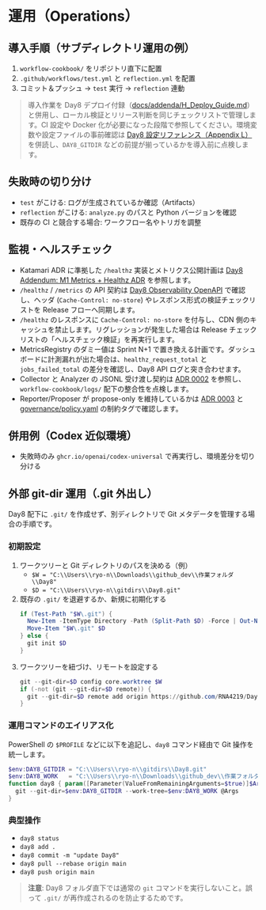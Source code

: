 # 運用（Operations）

## 導入手順（サブディレクトリ運用の例）
1. `workflow-cookbook/` をリポジトリ直下に配置
2. `.github/workflows/test.yml` と `reflection.yml` を配置
3. コミット＆プッシュ → `test` 実行 → `reflection` 連動

> 導入作業を Day8 デプロイ付録（[docs/addenda/H_Deploy_Guide.md](../../addenda/H_Deploy_Guide.md)）と併用し、ローカル検証とリリース判断を同じチェックリストで管理します。CI 設定や Docker 化が必要になった段階で参照してください。環境変数や設定ファイルの事前確認は [Day8 設定リファレンス（Appendix L）](../../addenda/L_Config_Reference.md) を併読し、`DAY8_GITDIR` などの前提が揃っているかを導入前に点検します。

## 失敗時の切り分け
- `test` がこける: ログが生成されているか確認（Artifacts）
- `reflection` がこける: `analyze.py` のパスと Python バージョンを確認
- 既存の CI と競合する場合: ワークフロー名やトリガを調整

## 監視・ヘルスチェック
- Katamari ADR に準拠した `/healthz` 実装とメトリクス公開計画は [Day8 Addendum: M1 Metrics + Healthz ADR](../../addenda/M1_Metrics_Healthz_ADR.md) を参照します。
- `/healthz` / `/metrics` の API 契約は [Day8 Observability OpenAPI](../../openapi/day8_openapi.yaml) で確認し、ヘッダ (`Cache-Control: no-store`) やレスポンス形式の検証チェックリストを Release フローへ同期します。
- `/healthz` のレスポンスに `Cache-Control: no-store` を付与し、CDN 側のキャッシュを禁止します。リグレッションが発生した場合は Release チェックリストの「ヘルスチェック検証」を再実行します。
- MetricsRegistry のダミー値は Sprint N+1 で置き換える計画です。ダッシュボードに計測漏れが出た場合は、`healthz_request_total` と `jobs_failed_total` の差分を確認し、Day8 API ログと突き合わせます。
- Collector と Analyzer の JSONL 受け渡し契約は [ADR 0002](../../adr/0002-jsonl-event-contract.md) を参照し、`workflow-cookbook/logs/` 配下の整合性を点検します。
- Reporter/Proposer が propose-only を維持しているかは [ADR 0003](../../adr/0003-propose-only-governance.md) と [governance/policy.yaml](../../../governance/policy.yaml) の制約タグで確認します。

## 併用例（Codex 近似環境）
- 失敗時のみ `ghcr.io/openai/codex-universal` で再実行し、環境差分を切り分ける

## 外部 git-dir 運用（.git 外出し）
Day8 配下に `.git/` を作成せず、別ディレクトリで Git メタデータを管理する場合の手順です。

### 初期設定
1. ワークツリーと Git ディレクトリのパスを決める（例）
   - `$W = "C:\\Users\\ryo-n\\Downloads\\github_dev\\作業フォルダ\\Day8"`
   - `$D = "C:\\Users\\ryo-n\\gitdirs\\Day8.git"`
2. 既存の `.git/` を退避するか、新規に初期化する
   ```powershell
   if (Test-Path "$W\.git") {
     New-Item -ItemType Directory -Path (Split-Path $D) -Force | Out-Null
     Move-Item "$W\.git" $D
   } else {
     git init $D
   }
   ```
3. ワークツリーを紐づけ、リモートを設定する
   ```powershell
   git --git-dir=$D config core.worktree $W
   if (-not (git --git-dir=$D remote)) {
     git --git-dir=$D remote add origin https://github.com/RNA4219/Day8.git
   }
   ```

### 運用コマンドのエイリアス化
PowerShell の `$PROFILE` などに以下を追記し、`day8` コマンド経由で Git 操作を統一します。
```powershell
$env:DAY8_GITDIR = "C:\\Users\\ryo-n\\gitdirs\\Day8.git"
$env:DAY8_WORK   = "C:\\Users\\ryo-n\\Downloads\\github_dev\\作業フォルダ\\Day8"
function day8 { param([Parameter(ValueFromRemainingArguments=$true)]$Args)
  git --git-dir=$env:DAY8_GITDIR --work-tree=$env:DAY8_WORK @Args
}
```

### 典型操作
- `day8 status`
- `day8 add .`
- `day8 commit -m "update Day8"`
- `day8 pull --rebase origin main`
- `day8 push origin main`

> **注意**: Day8 フォルダ直下では通常の `git` コマンドを実行しないこと。誤って `.git/` が再作成されるのを防止するためです。
